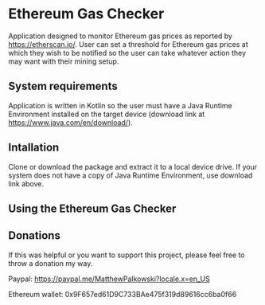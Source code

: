 # Ethereum Gas Checker

Application designed to monitor Ethereum gas prices as reported by https://etherscan.io/. User can
set a threshold for Ethereum gas prices at which they wish to be notified so the user can take 
whatever action they may want with their mining setup.

## System requirements

Application is written in Kotlin so the user must have a Java Runtime Environment installed on the 
target device (download link at https://www.java.com/en/download/).

## Intallation

Clone or download the package and extract it to a local device drive. If your system does not have
a copy of Java Runtime Environment, use download link above.

## Using the Ethereum Gas Checker


## Donations

If this was helpful or you want to support this project, please feel free to throw a donation my way.

Paypal: https://paypal.me/MatthewPalkowski?locale.x=en_US

Ethereum wallet: 0x9F657ed61D9C733BAe475f319d89616cc6ba0f66